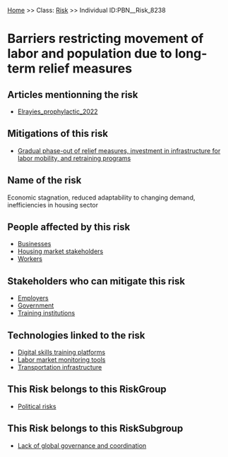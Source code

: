 [Home](https://github.com/mm80843/T3.5/blob/pages/index.md) >> Class: [Risk](https://github.com/mm80843/T3.5/tree/pages/docs/Risk/index.md) >> Individual ID:PBN__Risk_8238 

# __Barriers restricting movement of labor and population due to long-term relief measures__

## Articles mentionning the risk

* [Elrayies_prophylactic_2022](https://github.com/mm80843/T3.5/blob/pages/Article/PBN__Article_462.md)

## Mitigations of this risk

* [Gradual phase-out of relief measures, investment in infrastructure for labor mobility, and retraining programs](https://github.com/mm80843/T3.5/blob/pages/Mitigation/PBN__Mitigation_10124.md)

## Name of the risk

Economic stagnation, reduced adaptability to changing demand, inefficiencies in housing sector

## People affected by this risk

* [Businesses](https://github.com/mm80843/T3.5/blob/pages/Stakeholder/PBN__Stakeholder_147.md)
* [Housing market stakeholders](https://github.com/mm80843/T3.5/blob/pages/Stakeholder/PBN__Stakeholder_128.md)
* [Workers](https://github.com/mm80843/T3.5/blob/pages/Stakeholder/PBN__Stakeholder_6834.md)

## Stakeholders who can mitigate this risk

* [Employers](https://github.com/mm80843/T3.5/blob/pages/Stakeholder/PBN__Stakeholder_73.md)
* [Government](https://github.com/mm80843/T3.5/blob/pages/Stakeholder/PBN__Stakeholder_180.md)
* [Training institutions](https://github.com/mm80843/T3.5/blob/pages/Stakeholder/PBN__Stakeholder_3650.md)

## Technologies linked to the risk

* [Digital skills training platforms](https://github.com/mm80843/T3.5/blob/pages/Technology/PBN__Technology_2309.md)
* [Labor market monitoring tools](https://github.com/mm80843/T3.5/blob/pages/Technology/PBN__Technology_9912.md)
* [Transportation infrastructure](https://github.com/mm80843/T3.5/blob/pages/Technology/PBN__Technology_9913.md)

## This Risk belongs to this RiskGroup

* [Political risks](https://github.com/mm80843/T3.5/blob/pages/RiskGroup/PBN__RiskGroup_0.md)

## This Risk belongs to this RiskSubgroup

* [Lack of global governance and coordination](https://github.com/mm80843/T3.5/blob/pages/RiskSubgroup/PBN__RiskSubgroup_9.md)

